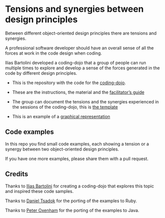 # Tensions and synergies between design principles

Between different object-oriented design principles there are tensions and synergies.

A professional software developer should have an overall sense of all the forces at work in the code design when coding.

Ilias Bartolini developed a coding-dojo that a group of people can run multiple times to explore and develop a sense of the forces generated in the code by different design principles.

- This is the repository with the code for the [coding-dojo](https://github.com/iliasbartolini/design_principles_dojo).

- These are the instructions, the material and the [facilitator’s guide](https://github.com/iliasbartolini/design_principles_dojo_facilitator_guide)


- The group can document the tensions and the synergies experienced in the sessions of the coding-dojo, this is [the template](https://drive.google.com/folderview?id=0BzjBWmINdN4HQUJKMDEwSWdtZkU&usp=sharing)

- This is an example of a [graphical representation](http://www.slideshare.net/brain79/desing-principles-tensions-and-synergies-v30/16)

## Code examples
In this repo you find small code examples, each showing a tension or a synergy between two object-oriented design principles.

If you have one more examples, please share them with  a pull request.

## Credits
Thanks to [Ilias Bartolini](https://github.com/iliasbartolini/) for creating a coding-dojo that explores this topic and inspired these code samples.

Thanks to [Daniel Tsadok](https://github.com/dtsadok-tw) for the porting of the examples to Ruby.

Thanks to [Peter Oxenham](https://github.com/peterox) for the porting of the examples to Java.



